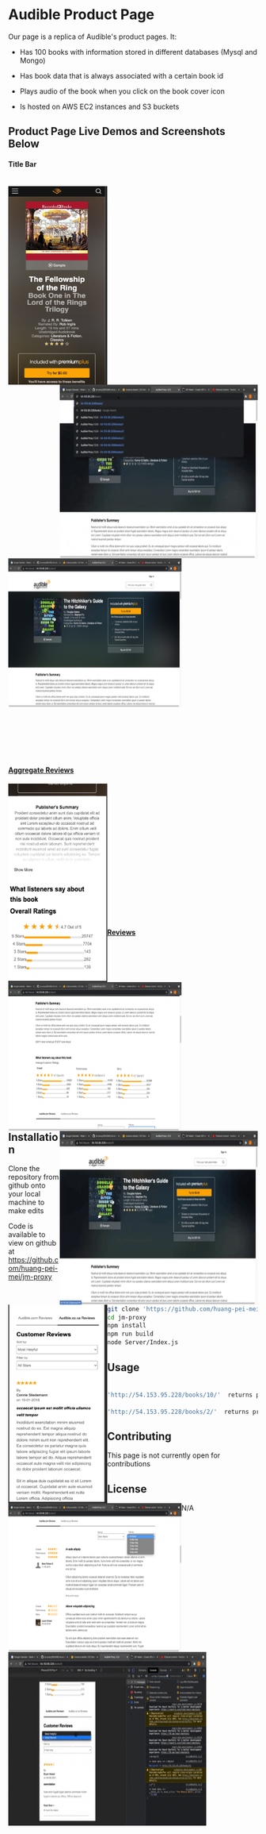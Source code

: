 # Audible Product Page

Our page is a replica of Audible's product pages. It:

* Has 100 books with information stored in different databases (Mysql  and Mongo)

* Has book data that is always associated with a certain book id

* Plays audio of the book when you click on the book cover icon

* Is hosted on AWS EC2 instances and S3 buckets


## Product Page Live Demos and Screenshots Below

#### Title Bar
<br />
<a href="url"><img src="Pictures_and_Gifs/phoneTitleBar.png" align="left" height="400px" width="200px">

<a href="url"><img src="Pictures_and_Gifs/TitleBarGif.gif" align="right" float="right" height="350px" width="400px">

<a href="url"><img src="Pictures_and_Gifs/DeskTopTitle.png" align="center" height="300px" width="350px">

<br /> <br /><br /><br /><br />

#### Aggregate Reviews
<a href="url"><img src="Pictures_and_Gifs/aggregateReviewsPhoneView.png" align="left" height="400px" width="200px">

<a href="url"><img src="Pictures_and_Gifs/desktopAggregateReviewsAndSumary.png" align="left" height="300px" width="350px">

<a href="url"><img src="Pictures_and_Gifs/aggregateReviewsDesktop.gif" align="right" height="350px" width="400px">


<br /> <br /><br /><br /><br /><br /><br /><br /><br /><br /><br /><br /><br /><br /><br /><br />


#### Reviews

<a href="url"><img src="Pictures_and_Gifs/reviewsWithHeader.png" align="left" height="400px" width="200px"></a>

<a href="url"><img src="Pictures_and_Gifs/ReviewsDesktop.png" align="left" height="300px" width="350px"></a>

<a href="url"><img src="Pictures_and_Gifs/mediaReviews.gif" align="left" height="350px" width="400px"></a>


<br /><br /><br /><br /><br /><br /><br /><br /><br /><br /><br /><br /><br /><br /><br /><br /><br /><br /><br /><br />



## Installation

Clone the repository from github onto your local machine to make edits

Code is available to view on github at https://github.com/huang-pei-mei/jm-proxy

```bash
git clone 'https://github.com/huang-pei-mei/jm-proxy.git'
cd jm-proxy
npm install
npm run build
node Server/Index.js
```

## Usage

```javascript

'http://54.153.95.228/books/10/'  returns product page for 'The Fellowship of the Ring by  J. R. R. Tolkien'

'http://54.153.95.228/books/2/'  returns product page for 'My Own Words by Ruth Bader Ginsburg, Mary Hartnett, Wendy W. Williams'

```

## Contributing
This page is not currently open for contributions

## License
N/A